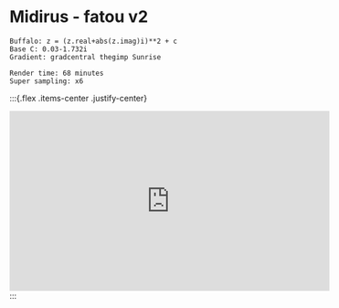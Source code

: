 # Midirus - fatou v2

```
Buffalo: z = (z.real+abs(z.imag)i)**2 + c
Base C: 0.03-1.732i
Gradient: gradcentral thegimp Sunrise

Render time: 68 minutes
Super sampling: x6
```

:::{.flex .items-center .justify-center}
<iframe width="560" height="315" src="https://www.youtube.com/embed/H3BCJaApR58" title="YouTube video player" frameborder="0" allow="accelerometer; autoplay; clipboard-write; encrypted-media; gyroscope; picture-in-picture" allowfullscreen></iframe>
:::
